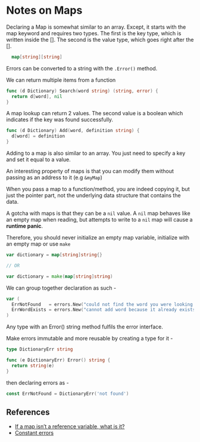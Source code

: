 # Notes on Maps

Declaring a Map is somewhat similar to an array. Except, it starts with the map keyword and requires two types. The first is the key type, which is written inside the []. The second is the value type, which goes right after the [].

```go
  map[string][string]
```

Errors can be converted to a string with the `.Error()` method.

We can return multiple items from a function

```go
func (d Dictionary) Search(word string) (string, error) {
  return d[word], nil
}
```

A map lookup can return 2 values. The second value is a boolean which indicates if the key was found successfully.

```go
func (d Dictionary) Add(word, definition string) {
  d[word] = definition
}
```

Adding to a map is also similar to an array. You just need to specify a key and set it equal to a value.

An interesting property of maps is that you can modify them without passing as an address to it (e.g `&myMap`)

When you pass a map to a function/method, you are indeed copying it, but just the pointer part, not the underlying data structure that contains the data.

A gotcha with maps is that they can be a `nil` value. A `nil` map behaves like an empty map when reading, but attempts to write to a `nil` map will cause a **runtime panic**.

Therefore, you should never initialize an empty map variable, initialize with an empty map or use `make`

```go
var dictionary = map[string]string{}

// OR

var dictionary = make(map[string]string)
```

We can group together declaration as such -

```go
var (
  ErrNotFound   = errors.New("could not find the word you were looking for")
  ErrWordExists = errors.New("cannot add word because it already exists")
)
```

Any type with an Error() string method fulfils the error interface.

Make errors immutable and more reusable by creating a type for it -

```go
type DictionaryErr string

func (e DictionaryErr) Error() string {
  return string(e)
}
```

then declaring errors as -

```go
const ErrNotFound = DictionaryErr('not found')
```

## References

- [If a map isn’t a reference variable, what is it?](https://dave.cheney.net/2017/04/30/if-a-map-isnt-a-reference-variable-what-is-it)
- [Constant errors](https://dave.cheney.net/2016/04/07/constant-errors)
